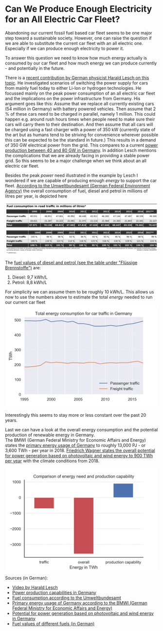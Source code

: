 # Can We Produce Enough Electricity for an All Electric Car Fleet?

Abandoning our current fossil fuel based car fleet seems to be one major step toward a sustainable society. However, one can raise the question if we are able to substitute the current car fleet with an all electric one. Especially if we can produce enough electricity to power it.

To answer this question we need to know how much energy actually is consumed by our car fleet and how much energy we can produce currently - and potentially in the future.

There is a [recent contribution by German physicist Harald Lesch on this topic][1]. He investigated scenarios of switching the power supply for cars from mainly fuel today to either Li-Ion or hydrogen technologies. He focussed mainly on the peak power consumption of an all electric car fleet and the implications on the power infrastructure from Germany. His argument goes like this: Assume that we replace all currently existing cars (54 million in Germany) with battery powered vehicles. Then assume that 2 \% of these cars need to be charged in parallel, namely 1 million. This could happen e.g. around rush hours times when people need to make sure their cars will carry them to their destination. And then assume that all cars will be charged using a fast charger with a power of 350 kW (currently state of the art but as humans tend to be striving for convenience wherever possible this can be expected to be the standard in future.) This results in a demand of 350 GW electrical power from the grid. This compares to a current [power production between 40 and 80 GW in Germany][2]. In addition Lesch mentions the complications that we are already facing in providing a stable power grid. So this seems to be a major challenge when we think about an all electric car fleet.

Besides the peak *power* need illustrated in the example by Lesch I wondered if we are capable of producing enough *energy* to support the car fleet. [According to the Umweltbundesamt (German Federal Environment Agency)][3] the overall consumption of fuel, diesel and petrol in  millions of litres per year, is depicted here

![Fuel consumption of traffic in Germany][fuel_usage]

The [fuel values of diesel and petrol (see the table under "Flüssige Brennstoffe")][6] are:

1. Diesel: 9,7 kWh/L
2. Petrol: 8,8 kWh/L

For simplicity we can assume them to be roughly 10 kWh/L. This allows us now to use the numbers above to estimate the total *energy* needed to run our current car fleet
![Energy consumption of traffic in Germany][total_traffic]

Interestingly this seems to stay more or less constant over the past 20 years.

Last we can have a look at the overall energy consumption and the potential production of renewable energy in Germany.  
The BMWI (German Federal Ministry for Economic Affairs and Energy) states the [primary energy usage of Germany][4] to roughly 13,000 PJ - or 3,600 TWh - per year in 2018.
[Friedrich Wagner states the overall potential for power generation based on photovoltaic and wind energy to 900 TWh per year][5] with the climate conditions from 2018.

![Energy consumption and production capabilities in Germany][consumption_production]

Sources (in German):

- [Video by Harald Lesch][1]
- [Power production capabilities in Germany][2]
- [Fuel consumption according to the Umweltbundesamt][3]
- [Primary energy usage of Germany according to the BMWI (German Federal Ministry for Economic Affairs and Energy)][4]
- [Potential for power generation based on photovoltaic and wind energy in Germany][5]
- [Fuel values of different fuels (in German)][6]

[1]: https://www.youtube.com/watch?v=TswNLBnAPjU
[2]: https://www.energy-charts.de/power_de.htm
[3]: https://www.umweltbundesamt.de/daten/verkehr/kraftstoffe
[4]: https://www.bmwi.de/Redaktion/DE/Downloads/Energiedaten/energiedaten-gesamt-pdf-grafiken.pdf?__blob=publicationFile&v=38
[5]: https://www.pro-physik.de/physik-journal/oktober-2019
[6]: https://de.wikipedia.org/wiki/Heizwert

[total_traffic]: ./Energy_consumption_traffic_lines.png
[fuel_usage]: ./3_tab_kraftstoffverbrauch-strv-sektor_2019-05-31.png
[consumption_production]: ./consumption_production_capability.png

